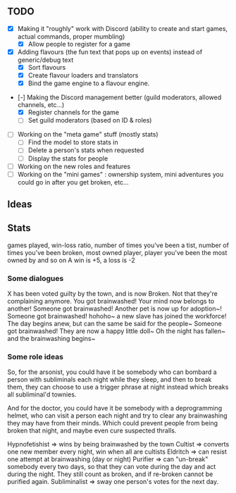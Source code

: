 
## TODO
- [X] Making it "roughly" work with Discord (ability to create and start games, actual commands, proper mumbling)
    - [X] Allow people to register for a game
- [X] Adding flavours (the fun text that pops up on events) instead of generic/debug text
    - [X] Sort flavours
    - [X] Create flavour loaders and translators
    - [X] Bind the game engine to a flavour engine.
- [-] Making the Discord management better (guild moderators, allowed channels, etc...)
    - [X] Register channels for the game
    - [ ] Set guild moderators (based on ID & roles)
- [ ] Working on the "meta game" stuff (mostly stats)
    - [ ] Find the model to store stats in
    - [ ] Delete a person's stats when requested
    - [ ] Display the stats for people
- [ ] Working on the new roles and features
- [ ] Working on the "mini games" : ownership system, mini adventures you could go in after you get broken, etc...

## Ideas

## Stats
games played, win-loss ratio, number of times you've been a tist, number of times you've been broken, most owned player, player you've been the most owned by and so on
 A win is +5, a loss is -2

### Some dialogues
X has been voted guilty by the town, and is now Broken. Not that they're complaining anymore.
You got brainwashed! Your mind now belongs to another!
Someone got brainwashed! Another pet is now up for adoption~!
Someone got brainwashed! hohoho~ a new slave has joined the workforce!
The day begins anew, but can the same be said for the people~
Someone got brainwashed! They are  now  a happy little doll~
Oh the night has fallen~ and the brainwashing begins~

### Some role ideas
So, for the arsonist, you could have it be somebody who can bombard a person with subliminals each night while they sleep, and then to break them, they can choose to use a trigger phrase at night instead which breaks all subliminal'd townies.

And for the doctor, you could have it be somebody with a deprogramming helmet, who can visit a person each night and try to clear any brainwashing they may have from their minds.
Which could prevent people from being broken that night, and maybe even cure suspected thralls.

Hypnofetishist => wins by being brainwashed by the town
Cultist => converts one new member every night, win when all are cultists
Eldritch => can resist one attempt at brainwashing (day or night)
Purifier => can "un-break" somebody every two days, so that they can vote during the day and act during the night. They still count as broken, and if re-broken cannot be purified again.
Subliminalist => sway one person's votes for the next day.
